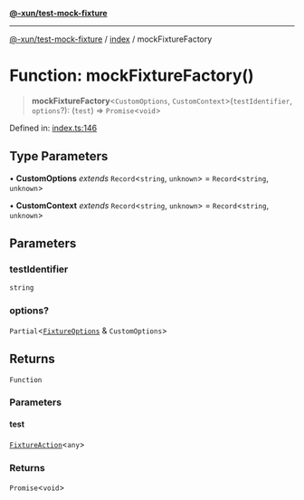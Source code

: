 [**@-xun/test-mock-fixture**](../../README.md)

***

[@-xun/test-mock-fixture](../../README.md) / [index](../README.md) / mockFixtureFactory

# Function: mockFixtureFactory()

> **mockFixtureFactory**\<`CustomOptions`, `CustomContext`\>(`testIdentifier`, `options`?): (`test`) => `Promise`\<`void`\>

Defined in: [index.ts:146](https://github.com/Xunnamius/test-utils/blob/fb7ffeb540b6329cd58507a70130e011f552c63c/packages/test-mock-fixture/src/index.ts#L146)

## Type Parameters

• **CustomOptions** *extends* `Record`\<`string`, `unknown`\> = `Record`\<`string`, `unknown`\>

• **CustomContext** *extends* `Record`\<`string`, `unknown`\> = `Record`\<`string`, `unknown`\>

## Parameters

### testIdentifier

`string`

### options?

`Partial`\<[`FixtureOptions`](../interfaces/FixtureOptions.md) & `CustomOptions`\>

## Returns

`Function`

### Parameters

#### test

[`FixtureAction`](../type-aliases/FixtureAction.md)\<`any`\>

### Returns

`Promise`\<`void`\>
